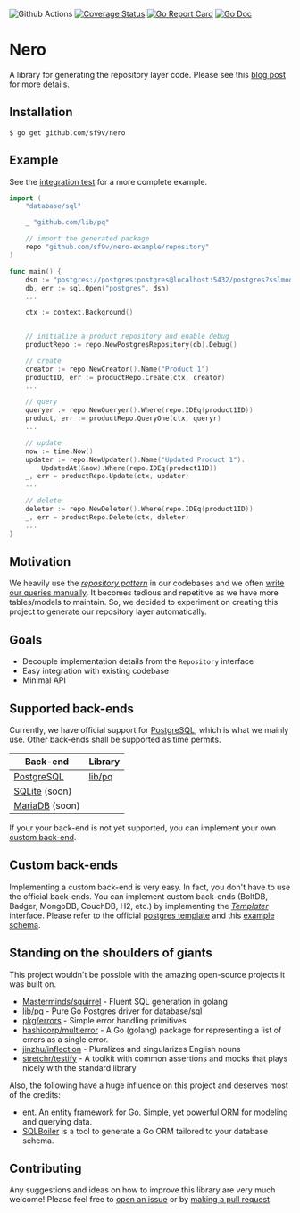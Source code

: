 ![Github Actions](https://github.com/sf9v/nero/workflows/test/badge.svg)
[![Coverage Status](https://coveralls.io/repos/github/sf9v/nero/badge.svg?branch=main)](https://coveralls.io/github/sf9v/nero?branch=main)
[![Go Report Card](https://goreportcard.com/badge/github.com/sf9v/nero)](https://goreportcard.com/report/github.com/sf9v/nero)
[![Go Doc](https://pkg.go.dev/badge/github.com/sf9v/nero)](https://pkg.go.dev/github.com/sf9v/nero)

# Nero

A library for generating the repository layer code. Please see this [blog post](https://sf9v.github.io/posts/generating-the-repository-layer-in-go/) for more details.

## Installation

```console
$ go get github.com/sf9v/nero
```

## Example

See the [integration test](./test/integration/playerrepo) for a more complete example.

```go
import (
    "database/sql"

    _ "github.com/lib/pq"

    // import the generated package
    repo "github.com/sf9v/nero-example/repository"
)

func main() {
    dsn := "postgres://postgres:postgres@localhost:5432/postgres?sslmode=disable"
    db, err := sql.Open("postgres", dsn)
    ...

    ctx := context.Background()


    // initialize a product repository and enable debug
    productRepo := repo.NewPostgresRepository(db).Debug()

    // create
    creator := repo.NewCreator().Name("Product 1")
    productID, err := productRepo.Create(ctx, creator)
    ...

    // query
    queryer := repo.NewQueryer().Where(repo.IDEq(product1ID))
    product, err := productRepo.QueryOne(ctx, queryr)
    ...

    // update
    now := time.Now()
    updater := repo.NewUpdater().Name("Updated Product 1").
        UpdatedAt(&now).Where(repo.IDEq(product1ID))
    _, err = productRepo.Update(ctx, updater)
    ...

    // delete
    deleter := repo.NewDeleter().Where(repo.IDEq(product1ID))
    _, err = productRepo.Delete(ctx, deleter)
    ...
}
```

## Motivation

We heavily use the _[repository pattern](https://threedots.tech/post/repository-pattern-in-go/)_ in our codebases and we often [write our queries manually](https://golang.org/pkg/database/sql/#example_DB_QueryContext). It becomes tedious and repetitive as we have more tables/models to maintain. So, we decided to experiment on creating this project to generate our repository layer automatically.

## Goals

- Decouple implementation details from the `Repository` interface
- Easy integration with existing codebase
- Minimal API

## Supported back-ends

Currently, we have official support for [PostgreSQL](postgresql.org), which is what we mainly use. Other back-ends shall be supported as time permits.

| Back-end                              | Library                            |
| ------------------------------------- | ---------------------------------- |
| [PostgreSQL](https://postgresql.org)  | [lib/pq](http://github.com/lib/pq) |
| [SQLite](https://sqlite.org) (soon)   |                                    |
| [MariaDB](https://mariadb.org/) (soon)|                                    |

If your your back-end is not yet supported, you can implement your own [custom back-end](#custom-back-ends).

## Custom back-ends

Implementing a custom back-end is very easy. In fact, you don't have to use the official back-ends. You can implement custom back-ends (BoltDB, Badger, MongoDB, CouchDB, H2, etc.) by implementing the [_Templater_](./template.go) interface. Please refer to the official [postgres template](./postgres_template.go) and this [example schema](./example/user.go).

## Standing on the shoulders of giants

This project wouldn't be possible with the amazing open-source projects it was built on.

- [Masterminds/squirrel](https://github.com/Masterminds/squirrel) - Fluent SQL generation in golang
- [lib/pq](https://github.com/lib/pq) - Pure Go Postgres driver for database/sql
- [pkg/errors](https://github.com/pkg/errors) - Simple error handling primitives
- [hashicorp/multierror](https://github.com/hashicorp/go-multierror) - A Go (golang) package for representing a list of errors as a single error.
- [jinzhu/inflection](https://github.com/jinzhu/inflection) - Pluralizes and singularizes English nouns
- [stretchr/testify](https://github.com/stretchr/testify) - A toolkit with common assertions and mocks that plays nicely with the standard library

Also, the following have a huge influence on this project and deserves most of the credits:

- [ent](https://github.com/facebook/ent). An entity framework for Go. Simple, yet powerful ORM for modeling and querying data.
- [SQLBoiler](https://github.com/volatiletech/sqlboiler) is a tool to generate a Go ORM tailored to your database schema.

## Contributing

Any suggestions and ideas on how to improve this library are very much welcome! Please feel free to [open an issue](https://github.com/sf9v/nero/issues) or by [making a pull request](https://github.com/sf9v/nero/pulls).
